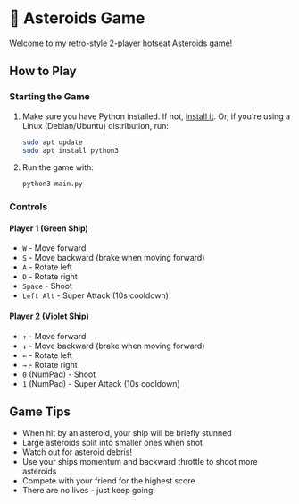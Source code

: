 # 🚀 Asteroids Game

Welcome to my retro-style 2-player hotseat Asteroids game!

## How to Play

### Starting the Game
1. Make sure you have Python installed.
   If not, [install it](https://www.python.org/downloads/).
   Or, if you're using a Linux (Debian/Ubuntu) distribution, run:
   ```bash
   sudo apt update
   sudo apt install python3
   ```
2. Run the game with:
   ```bash
   python3 main.py
   ```

### Controls

#### Player 1 (Green Ship)
- `W` - Move forward
- `S` - Move backward (brake when moving forward)
- `A` - Rotate left
- `D` - Rotate right
- `Space` - Shoot
- `Left Alt` - Super Attack (10s cooldown)

#### Player 2 (Violet Ship)
- `↑` - Move forward
- `↓` - Move backward (brake when moving forward)
- `←` - Rotate left
- `→` - Rotate right
- `0` (NumPad) - Shoot
- `1` (NumPad) - Super Attack (10s cooldown)

## Game Tips
- When hit by an asteroid, your ship will be briefly stunned
- Large asteroids split into smaller ones when shot
- Watch out for asteroid debris!
- Use your ships momentum and backward throttle to shoot more asteroids
- Compete with your friend for the highest score
- There are no lives - just keep going!